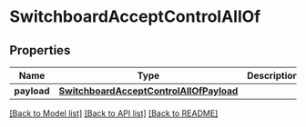 # SwitchboardAcceptControlAllOf

## Properties
Name | Type | Description | Notes
------------ | ------------- | ------------- | -------------
**payload** | [**SwitchboardAcceptControlAllOfPayload**](SwitchboardAcceptControlAllOfPayload.md) |  | [optional] 

[[Back to Model list]](../README.md#documentation-for-models) [[Back to API list]](../README.md#documentation-for-api-endpoints) [[Back to README]](../README.md)


